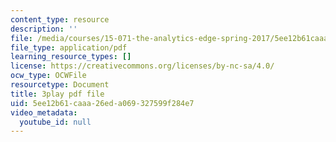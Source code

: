 ```yaml
---
content_type: resource
description: ''
file: /media/courses/15-071-the-analytics-edge-spring-2017/5ee12b61caaa26eda069327599f284e7_Mge-sj1UVFM.pdf
file_type: application/pdf
learning_resource_types: []
license: https://creativecommons.org/licenses/by-nc-sa/4.0/
ocw_type: OCWFile
resourcetype: Document
title: 3play pdf file
uid: 5ee12b61-caaa-26ed-a069-327599f284e7
video_metadata:
  youtube_id: null
---
```

